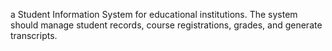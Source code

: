 a Student Information System for educational institutions. The system should manage student records, course registrations, grades, and generate transcripts.

